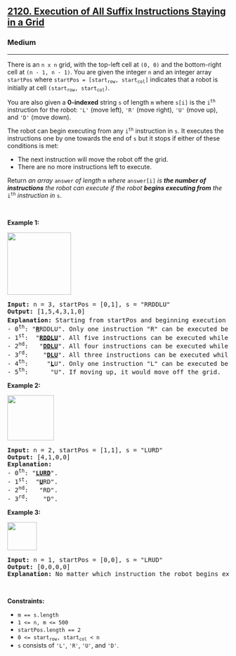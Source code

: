 <h2><a href="https://leetcode.com/problems/execution-of-all-suffix-instructions-staying-in-a-grid/">2120. Execution of All Suffix Instructions Staying in a Grid</a></h2><h3>Medium</h3><hr><div><p>There is an <code>n x n</code> grid, with the top-left cell at <code>(0, 0)</code> and the bottom-right cell at <code>(n - 1, n - 1)</code>. You are given the integer <code>n</code> and an integer array <code>startPos</code> where <code>startPos = [start<sub>row</sub>, start<sub>col</sub>]</code> indicates that a robot is initially at cell <code>(start<sub>row</sub>, start<sub>col</sub>)</code>.</p>

<p>You are also given a <strong>0-indexed</strong> string <code>s</code> of length <code>m</code> where <code>s[i]</code> is the <code>i<sup>th</sup></code> instruction for the robot: <code>'L'</code> (move left), <code>'R'</code> (move right), <code>'U'</code> (move up), and <code>'D'</code> (move down).</p>

<p>The robot can begin executing from any <code>i<sup>th</sup></code> instruction in <code>s</code>. It executes the instructions one by one towards the end of <code>s</code> but it stops if either of these conditions is met:</p>

<ul>
	<li>The next instruction will move the robot off the grid.</li>
	<li>There are no more instructions left to execute.</li>
</ul>

<p>Return <em>an array</em> <code>answer</code> <em>of length</em> <code>m</code> <em>where</em> <code>answer[i]</code> <em>is <strong>the number of instructions</strong> the robot can execute if the robot <strong>begins executing from</strong> the</em> <code>i<sup>th</sup></code> <em>instruction in</em> <code>s</code>.</p>

<p>&nbsp;</p>
<p><strong class="example">Example 1:</strong></p>
<img alt="" src="https://assets.leetcode.com/uploads/2021/12/09/1.png" style="width: 145px; height: 142px;">
<pre data-sider-select-id="84b8c431-afaa-4e90-a96c-5416332443bb"><strong data-sider-select-id="bf210ac1-810b-4f81-b4eb-505f7519010b">Input:</strong> n = 3, startPos = [0,1], s = "RRDDLU"
<strong>Output:</strong> [1,5,4,3,1,0]
<strong>Explanation:</strong> Starting from startPos and beginning execution from the i<sup>th</sup> instruction:
- 0<sup>th</sup>: "<u><strong>R</strong></u>RDDLU". Only one instruction "R" can be executed before it moves off the grid.
- 1<sup>st</sup>:  "<u><strong>RDDLU</strong></u>". All five instructions can be executed while it stays in the grid and ends at (1, 1).
- 2<sup>nd</sup>:   "<u><strong>DDLU</strong></u>". All four instructions can be executed while it stays in the grid and ends at (1, 0).
- 3<sup>rd</sup>:    "<u><strong>DLU</strong></u>". All three instructions can be executed while it stays in the grid and ends at (0, 0).
- 4<sup>th</sup>:     "<u><strong>L</strong></u>U". Only one instruction "L" can be executed before it moves off the grid.
- 5<sup>th</sup>:      "U". If moving up, it would move off the grid.
</pre>

<p><strong class="example">Example 2:</strong></p>
<img alt="" src="https://assets.leetcode.com/uploads/2021/12/09/2.png" style="width: 106px; height: 103px;">
<pre><strong>Input:</strong> n = 2, startPos = [1,1], s = "LURD"
<strong>Output:</strong> [4,1,0,0]
<strong>Explanation:</strong>
- 0<sup>th</sup>: "<u><strong>LURD</strong></u>".
- 1<sup>st</sup>:  "<u><strong>U</strong></u>RD".
- 2<sup>nd</sup>:   "RD".
- 3<sup>rd</sup>:    "D".
</pre>

<p><strong class="example">Example 3:</strong></p>
<img alt="" src="https://assets.leetcode.com/uploads/2021/12/09/3.png" style="width: 67px; height: 64px;">
<pre><strong>Input:</strong> n = 1, startPos = [0,0], s = "LRUD"
<strong>Output:</strong> [0,0,0,0]
<strong>Explanation:</strong> No matter which instruction the robot begins execution from, it would move off the grid.
</pre>

<p>&nbsp;</p>
<p><strong>Constraints:</strong></p>

<ul>
	<li><code>m == s.length</code></li>
	<li><code>1 &lt;= n, m &lt;= 500</code></li>
	<li><code>startPos.length == 2</code></li>
	<li><code>0 &lt;= start<sub>row</sub>, start<sub>col</sub> &lt; n</code></li>
	<li><code>s</code> consists of <code>'L'</code>, <code>'R'</code>, <code>'U'</code>, and <code>'D'</code>.</li>
</ul>
</div>